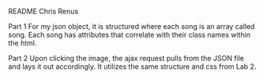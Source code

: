 README
Chris Renus

Part 1
For my json object, it is structured where each song is an array called song. Each song has attributes that correlate with their class names within the html.

Part 2 
Upon clicking the image, the ajax request pulls from the JSON file and lays it out accordingly. It utilizes the same structure and css from Lab 2. 
